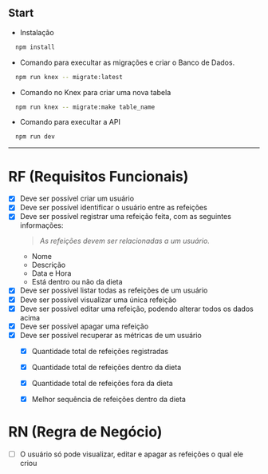 ## Start
- Instalação
```bash
  npm install
```

- Comando para execultar as migrações e criar o Banco de Dados.
```bash
  npm run knex -- migrate:latest
```

- Comando no Knex para criar uma nova tabela
```bash
  npm run knex -- migrate:make table_name
```

- Comando para execultar a API
```bash
  npm run dev
```

---

# RF (Requisitos Funcionais)

- [x] Deve ser possível criar um usuário
- [x] Deve ser possível identificar o usuário entre as refeições
- [x] Deve ser possível registrar uma refeição feita, com as seguintes informações:
  > *As refeições devem ser relacionadas a um usuário.*
  - Nome
  - Descrição
  - Data e Hora
  - Está dentro ou não da dieta
- [x] Deve ser possível listar todas as refeições de um usuário
- [x] Deve ser possível visualizar uma única refeição
- [x] Deve ser possível editar uma refeição, podendo alterar todos os dados acima
- [x] Deve ser possível apagar uma refeição
- [x] Deve ser possível recuperar as métricas de um usuário
  - [x] Quantidade total de refeições registradas
  - [x] Quantidade total de refeições dentro da dieta
  - [x] Quantidade total de refeições fora da dieta
  - [x] Melhor sequência de refeições dentro da dieta


# RN (Regra de Negócio)

- [ ] O usuário só pode visualizar, editar e apagar as refeições o qual ele criou
